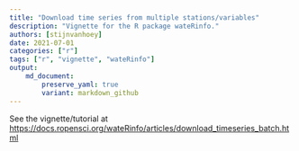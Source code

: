 ```yaml
---
title: "Download time series from multiple stations/variables"
description: "Vignette for the R package wateRinfo."
authors: [stijnvanhoey]
date: 2021-07-01
categories: ["r"]
tags: ["r", "vignette", "wateRinfo"]
output: 
    md_document:
        preserve_yaml: true
        variant: markdown_github
---
```


See the vignette/tutorial at <https://docs.ropensci.org/wateRinfo/articles/download_timeseries_batch.html>
